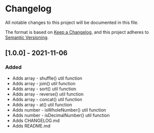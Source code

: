 # Changelog
All notable changes to this project will be documented in this file.

The format is based on [Keep a Changelog](https://keepachangelog.com/en/1.0.0/),
and this project adheres to [Semantic Versioning](https://semver.org/spec/v2.0.0.html).

## [1.0.0] - 2021-11-06
### Added
- Adds array - shuffle() util function
- Adds array - join() util function
- Adds array - sort() util function
- Adds array - reverse() util function
- Adds array - concat() util function
- Adds array - at() util function
- Adds number - isWholeNumber() util function
- Adds number - isDecimalNumber() util function
- Adds CHANGELOG.md
- Adds README.md